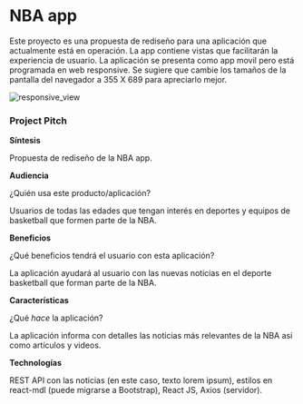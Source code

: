 # NBA app

Este proyecto es una propuesta de rediseño para una aplicación que actualmente está en operación. La app contiene vistas que facilitarán la experiencia de usuario. La aplicación se presenta como app movil pero está programada en web responsive. Se sugiere que cambie los tamaños de la pantalla del navegador a 355 X 689 para apreciarlo mejor. 


![responsive_view](image.png)

### Project Pitch

**Síntesis**

Propuesta de rediseño de la NBA app.

**Audiencia**

¿Quién usa este producto/aplicación?

Usuarios de todas las edades que tengan interés en deportes y equipos de basketball que formen parte de la NBA.

**Beneficios**

¿Qué beneficios tendrá el usuario con esta aplicación?

La aplicación ayudará al usuario con las nuevas noticias en el deporte basketball que forman parte de la NBA.

**Características**

¿Qué _hace_ la aplicación?

La aplicación informa con detalles las noticias más relevantes de la NBA asi como artículos y videos.

**Technologías**

REST API con las noticias (en este caso, texto lorem ipsum), estilos en react-mdl (puede migrarse a Bootstrap), React JS, Axios (servidor).

